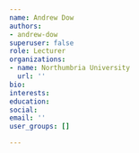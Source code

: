 ```yaml
---
name: Andrew Dow
authors:
- andrew-dow
superuser: false
role: Lecturer
organizations:
- name: Northumbria University
  url: ''
bio: 
interests: 
education: 
social: 
email: ''
user_groups: []

---
```

